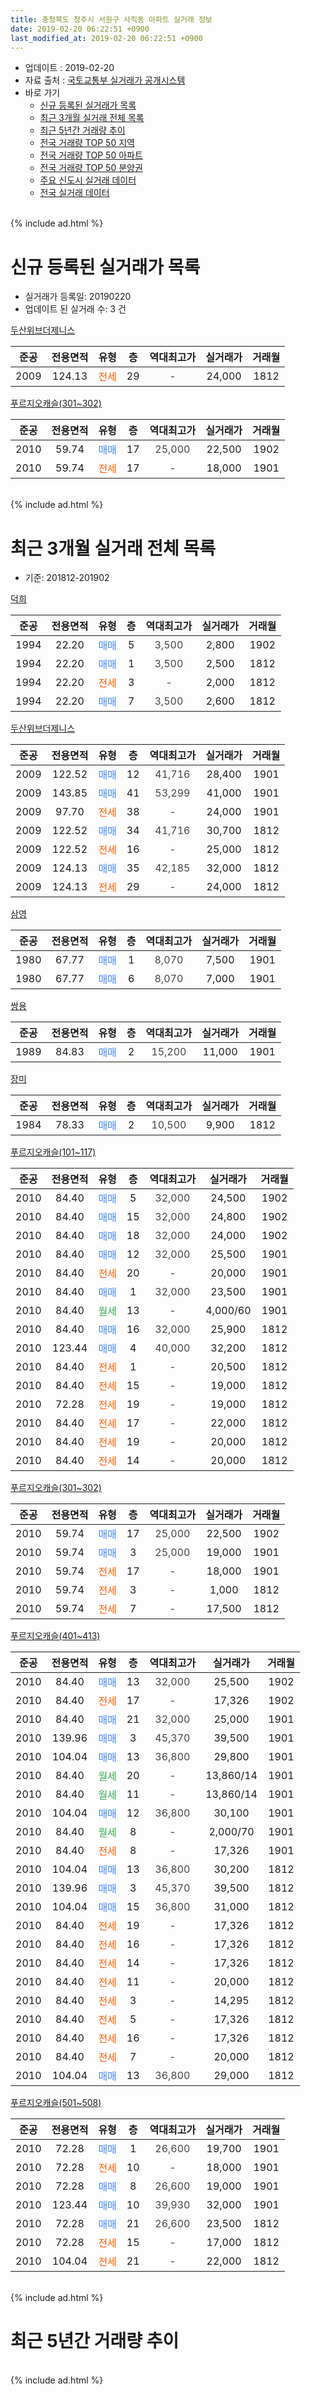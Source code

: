 ```yaml
---
title: 충청북도 청주시 서원구 사직동 아파트 실거래 정보
date: 2019-02-20 06:22:51 +0900
last_modified_at: 2019-02-20 06:22:51 +0900
---
```


* 업데이트 : 2019-02-20
* 자료 출처 : [국토교통부 실거래가 공개시스템](http://rt.molit.go.kr)
* 바로 가기
    * [신규 등록된 실거래가 목록](#신규-등록된-실거래가-목록)
    * [최근 3개월 실거래 전체 목록](#최근-3개월-실거래-전체-목록)
    * [최근 5년간 거래량 추이](#최근-5년간-거래량-추이)
    * [전국 거래량 TOP 50 지역](https://inasie.github.io/apt-trade-info/최근-3개월-전국에서-가장-거래가-많이-발생한-지역)
    * [전국 거래량 TOP 50 아파트](https://inasie.github.io/apt-trade-info/최근-3개월-전국에서-가장-거래가-많이-발생한-아파트)
    * [전국 거래량 TOP 50 분양권](https://inasie.github.io/apt-trade-info/최근-3개월-전국에서-가장-거래가-많이-발생한-분양권)
    * [주요 신도시 실거래 데이터](https://inasie.github.io/apt-trade-info/주요-신도시)
    * [전국 실거래 데이터](https://inasie.github.io/apt-trade-info/전국)
<br>
{% include ad.html %}
<br>

# 신규 등록된 실거래가 목록
* 실거래가 등록일: 20190220
* 업데이트 된 실거래 수: 3 건


[두산위브더제니스](https://search.naver.com/search.naver?query=%EC%B6%A9%EC%B2%AD%EB%B6%81%EB%8F%84+%EC%B2%AD%EC%A3%BC%EC%8B%9C+%EC%84%9C%EC%9B%90%EA%B5%AC+%EC%82%AC%EC%A7%81%EB%8F%99+%EB%91%90%EC%82%B0%EC%9C%84%EB%B8%8C%EB%8D%94%EC%A0%9C%EB%8B%88%EC%8A%A4)

|준공|전용면적|유형|층|역대최고가|실거래가|거래월|
|:---:|:---:|:---:|:---:|:---:|:---:|:---:|
|2009|124.13|<span style="color:#ff5a00">전세</span>|29|<span style="color:#444444">-</span>|24,000|1812|

[푸르지오캐슬(301~302)](https://search.naver.com/search.naver?query=%EC%B6%A9%EC%B2%AD%EB%B6%81%EB%8F%84+%EC%B2%AD%EC%A3%BC%EC%8B%9C+%EC%84%9C%EC%9B%90%EA%B5%AC+%EC%82%AC%EC%A7%81%EB%8F%99+%ED%91%B8%EB%A5%B4%EC%A7%80%EC%98%A4%EC%BA%90%EC%8A%AC%28301%7E302%29)

|준공|전용면적|유형|층|역대최고가|실거래가|거래월|
|:---:|:---:|:---:|:---:|:---:|:---:|:---:|
|2010|59.74|<span style="color:#4285f3">매매</span>|17|<span style="color:#444444">25,000</span>|22,500|1902|
|2010|59.74|<span style="color:#ff5a00">전세</span>|17|<span style="color:#444444">-</span>|18,000|1901|


<br>
{% include ad.html %}
<br>

# 최근 3개월 실거래 전체 목록
* 기준: 201812-201902


[덕희](https://search.naver.com/search.naver?query=%EC%B6%A9%EC%B2%AD%EB%B6%81%EB%8F%84+%EC%B2%AD%EC%A3%BC%EC%8B%9C+%EC%84%9C%EC%9B%90%EA%B5%AC+%EC%82%AC%EC%A7%81%EB%8F%99+%EB%8D%95%ED%9D%AC)

|준공|전용면적|유형|층|역대최고가|실거래가|거래월|
|:---:|:---:|:---:|:---:|:---:|:---:|:---:|
|1994|22.20|<span style="color:#4285f3">매매</span>|5|<span style="color:#444444">3,500</span>|2,800|1902|
|1994|22.20|<span style="color:#4285f3">매매</span>|1|<span style="color:#444444">3,500</span>|2,500|1812|
|1994|22.20|<span style="color:#ff5a00">전세</span>|3|<span style="color:#444444">-</span>|2,000|1812|
|1994|22.20|<span style="color:#4285f3">매매</span>|7|<span style="color:#444444">3,500</span>|2,600|1812|

[두산위브더제니스](https://search.naver.com/search.naver?query=%EC%B6%A9%EC%B2%AD%EB%B6%81%EB%8F%84+%EC%B2%AD%EC%A3%BC%EC%8B%9C+%EC%84%9C%EC%9B%90%EA%B5%AC+%EC%82%AC%EC%A7%81%EB%8F%99+%EB%91%90%EC%82%B0%EC%9C%84%EB%B8%8C%EB%8D%94%EC%A0%9C%EB%8B%88%EC%8A%A4)

|준공|전용면적|유형|층|역대최고가|실거래가|거래월|
|:---:|:---:|:---:|:---:|:---:|:---:|:---:|
|2009|122.52|<span style="color:#4285f3">매매</span>|12|<span style="color:#444444">41,716</span>|28,400|1901|
|2009|143.85|<span style="color:#4285f3">매매</span>|41|<span style="color:#444444">53,299</span>|41,000|1901|
|2009|97.70|<span style="color:#ff5a00">전세</span>|38|<span style="color:#444444">-</span>|24,000|1901|
|2009|122.52|<span style="color:#4285f3">매매</span>|34|<span style="color:#444444">41,716</span>|30,700|1812|
|2009|122.52|<span style="color:#ff5a00">전세</span>|16|<span style="color:#444444">-</span>|25,000|1812|
|2009|124.13|<span style="color:#4285f3">매매</span>|35|<span style="color:#444444">42,185</span>|32,000|1812|
|2009|124.13|<span style="color:#ff5a00">전세</span>|29|<span style="color:#444444">-</span>|24,000|1812|

[삼영](https://search.naver.com/search.naver?query=%EC%B6%A9%EC%B2%AD%EB%B6%81%EB%8F%84+%EC%B2%AD%EC%A3%BC%EC%8B%9C+%EC%84%9C%EC%9B%90%EA%B5%AC+%EC%82%AC%EC%A7%81%EB%8F%99+%EC%82%BC%EC%98%81)

|준공|전용면적|유형|층|역대최고가|실거래가|거래월|
|:---:|:---:|:---:|:---:|:---:|:---:|:---:|
|1980|67.77|<span style="color:#4285f3">매매</span>|1|<span style="color:#444444">8,070</span>|7,500|1901|
|1980|67.77|<span style="color:#4285f3">매매</span>|6|<span style="color:#444444">8,070</span>|7,000|1901|

[쌍용](https://search.naver.com/search.naver?query=%EC%B6%A9%EC%B2%AD%EB%B6%81%EB%8F%84+%EC%B2%AD%EC%A3%BC%EC%8B%9C+%EC%84%9C%EC%9B%90%EA%B5%AC+%EC%82%AC%EC%A7%81%EB%8F%99+%EC%8C%8D%EC%9A%A9)

|준공|전용면적|유형|층|역대최고가|실거래가|거래월|
|:---:|:---:|:---:|:---:|:---:|:---:|:---:|
|1989|84.83|<span style="color:#4285f3">매매</span>|2|<span style="color:#444444">15,200</span>|11,000|1901|

[장미](https://search.naver.com/search.naver?query=%EC%B6%A9%EC%B2%AD%EB%B6%81%EB%8F%84+%EC%B2%AD%EC%A3%BC%EC%8B%9C+%EC%84%9C%EC%9B%90%EA%B5%AC+%EC%82%AC%EC%A7%81%EB%8F%99+%EC%9E%A5%EB%AF%B8)

|준공|전용면적|유형|층|역대최고가|실거래가|거래월|
|:---:|:---:|:---:|:---:|:---:|:---:|:---:|
|1984|78.33|<span style="color:#4285f3">매매</span>|2|<span style="color:#444444">10,500</span>|9,900|1812|

[푸르지오캐슬(101~117)](https://search.naver.com/search.naver?query=%EC%B6%A9%EC%B2%AD%EB%B6%81%EB%8F%84+%EC%B2%AD%EC%A3%BC%EC%8B%9C+%EC%84%9C%EC%9B%90%EA%B5%AC+%EC%82%AC%EC%A7%81%EB%8F%99+%ED%91%B8%EB%A5%B4%EC%A7%80%EC%98%A4%EC%BA%90%EC%8A%AC%28101%7E117%29)

|준공|전용면적|유형|층|역대최고가|실거래가|거래월|
|:---:|:---:|:---:|:---:|:---:|:---:|:---:|
|2010|84.40|<span style="color:#4285f3">매매</span>|5|<span style="color:#444444">32,000</span>|24,500|1902|
|2010|84.40|<span style="color:#4285f3">매매</span>|15|<span style="color:#444444">32,000</span>|24,800|1902|
|2010|84.40|<span style="color:#4285f3">매매</span>|18|<span style="color:#444444">32,000</span>|24,000|1902|
|2010|84.40|<span style="color:#4285f3">매매</span>|12|<span style="color:#444444">32,000</span>|25,500|1901|
|2010|84.40|<span style="color:#ff5a00">전세</span>|20|<span style="color:#444444">-</span>|20,000|1901|
|2010|84.40|<span style="color:#4285f3">매매</span>|1|<span style="color:#444444">32,000</span>|23,500|1901|
|2010|84.40|<span style="color:#34a853">월세</span>|13|<span style="color:#444444">-</span>|4,000/60|1901|
|2010|84.40|<span style="color:#4285f3">매매</span>|16|<span style="color:#444444">32,000</span>|25,900|1812|
|2010|123.44|<span style="color:#4285f3">매매</span>|4|<span style="color:#444444">40,000</span>|32,200|1812|
|2010|84.40|<span style="color:#ff5a00">전세</span>|1|<span style="color:#444444">-</span>|20,500|1812|
|2010|84.40|<span style="color:#ff5a00">전세</span>|15|<span style="color:#444444">-</span>|19,000|1812|
|2010|72.28|<span style="color:#ff5a00">전세</span>|19|<span style="color:#444444">-</span>|19,000|1812|
|2010|84.40|<span style="color:#ff5a00">전세</span>|17|<span style="color:#444444">-</span>|22,000|1812|
|2010|84.40|<span style="color:#ff5a00">전세</span>|19|<span style="color:#444444">-</span>|20,000|1812|
|2010|84.40|<span style="color:#ff5a00">전세</span>|14|<span style="color:#444444">-</span>|20,000|1812|

[푸르지오캐슬(301~302)](https://search.naver.com/search.naver?query=%EC%B6%A9%EC%B2%AD%EB%B6%81%EB%8F%84+%EC%B2%AD%EC%A3%BC%EC%8B%9C+%EC%84%9C%EC%9B%90%EA%B5%AC+%EC%82%AC%EC%A7%81%EB%8F%99+%ED%91%B8%EB%A5%B4%EC%A7%80%EC%98%A4%EC%BA%90%EC%8A%AC%28301%7E302%29)

|준공|전용면적|유형|층|역대최고가|실거래가|거래월|
|:---:|:---:|:---:|:---:|:---:|:---:|:---:|
|2010|59.74|<span style="color:#4285f3">매매</span>|17|<span style="color:#444444">25,000</span>|22,500|1902|
|2010|59.74|<span style="color:#4285f3">매매</span>|3|<span style="color:#444444">25,000</span>|19,000|1901|
|2010|59.74|<span style="color:#ff5a00">전세</span>|17|<span style="color:#444444">-</span>|18,000|1901|
|2010|59.74|<span style="color:#ff5a00">전세</span>|3|<span style="color:#444444">-</span>|1,000|1812|
|2010|59.74|<span style="color:#ff5a00">전세</span>|7|<span style="color:#444444">-</span>|17,500|1812|

[푸르지오캐슬(401~413)](https://search.naver.com/search.naver?query=%EC%B6%A9%EC%B2%AD%EB%B6%81%EB%8F%84+%EC%B2%AD%EC%A3%BC%EC%8B%9C+%EC%84%9C%EC%9B%90%EA%B5%AC+%EC%82%AC%EC%A7%81%EB%8F%99+%ED%91%B8%EB%A5%B4%EC%A7%80%EC%98%A4%EC%BA%90%EC%8A%AC%28401%7E413%29)

|준공|전용면적|유형|층|역대최고가|실거래가|거래월|
|:---:|:---:|:---:|:---:|:---:|:---:|:---:|
|2010|84.40|<span style="color:#4285f3">매매</span>|13|<span style="color:#444444">32,000</span>|25,500|1902|
|2010|84.40|<span style="color:#ff5a00">전세</span>|17|<span style="color:#444444">-</span>|17,326|1902|
|2010|84.40|<span style="color:#4285f3">매매</span>|21|<span style="color:#444444">32,000</span>|25,000|1901|
|2010|139.96|<span style="color:#4285f3">매매</span>|3|<span style="color:#444444">45,370</span>|39,500|1901|
|2010|104.04|<span style="color:#4285f3">매매</span>|13|<span style="color:#444444">36,800</span>|29,800|1901|
|2010|84.40|<span style="color:#34a853">월세</span>|20|<span style="color:#444444">-</span>|13,860/14|1901|
|2010|84.40|<span style="color:#34a853">월세</span>|11|<span style="color:#444444">-</span>|13,860/14|1901|
|2010|104.04|<span style="color:#4285f3">매매</span>|12|<span style="color:#444444">36,800</span>|30,100|1901|
|2010|84.40|<span style="color:#34a853">월세</span>|8|<span style="color:#444444">-</span>|2,000/70|1901|
|2010|84.40|<span style="color:#ff5a00">전세</span>|8|<span style="color:#444444">-</span>|17,326|1901|
|2010|104.04|<span style="color:#4285f3">매매</span>|13|<span style="color:#444444">36,800</span>|30,200|1812|
|2010|139.96|<span style="color:#4285f3">매매</span>|3|<span style="color:#444444">45,370</span>|39,500|1812|
|2010|104.04|<span style="color:#4285f3">매매</span>|15|<span style="color:#444444">36,800</span>|31,000|1812|
|2010|84.40|<span style="color:#ff5a00">전세</span>|19|<span style="color:#444444">-</span>|17,326|1812|
|2010|84.40|<span style="color:#ff5a00">전세</span>|16|<span style="color:#444444">-</span>|17,326|1812|
|2010|84.40|<span style="color:#ff5a00">전세</span>|14|<span style="color:#444444">-</span>|17,326|1812|
|2010|84.40|<span style="color:#ff5a00">전세</span>|11|<span style="color:#444444">-</span>|20,000|1812|
|2010|84.40|<span style="color:#ff5a00">전세</span>|3|<span style="color:#444444">-</span>|14,295|1812|
|2010|84.40|<span style="color:#ff5a00">전세</span>|5|<span style="color:#444444">-</span>|17,326|1812|
|2010|84.40|<span style="color:#ff5a00">전세</span>|16|<span style="color:#444444">-</span>|17,326|1812|
|2010|84.40|<span style="color:#ff5a00">전세</span>|7|<span style="color:#444444">-</span>|20,000|1812|
|2010|104.04|<span style="color:#4285f3">매매</span>|13|<span style="color:#444444">36,800</span>|29,000|1812|


<script async src="//pagead2.googlesyndication.com/pagead/js/adsbygoogle.js"></script>
<!-- 기본 -->
<ins class="adsbygoogle"
     style="display:block"
     data-ad-client="ca-pub-2446590836940007"
     data-ad-slot="1659523306"
     data-ad-format="auto"
     data-full-width-responsive="true"></ins>
<script>
(adsbygoogle = window.adsbygoogle || []).push({});
</script>


[푸르지오캐슬(501~508)](https://search.naver.com/search.naver?query=%EC%B6%A9%EC%B2%AD%EB%B6%81%EB%8F%84+%EC%B2%AD%EC%A3%BC%EC%8B%9C+%EC%84%9C%EC%9B%90%EA%B5%AC+%EC%82%AC%EC%A7%81%EB%8F%99+%ED%91%B8%EB%A5%B4%EC%A7%80%EC%98%A4%EC%BA%90%EC%8A%AC%28501%7E508%29)

|준공|전용면적|유형|층|역대최고가|실거래가|거래월|
|:---:|:---:|:---:|:---:|:---:|:---:|:---:|
|2010|72.28|<span style="color:#4285f3">매매</span>|1|<span style="color:#444444">26,600</span>|19,700|1901|
|2010|72.28|<span style="color:#ff5a00">전세</span>|10|<span style="color:#444444">-</span>|18,000|1901|
|2010|72.28|<span style="color:#4285f3">매매</span>|8|<span style="color:#444444">26,600</span>|19,000|1901|
|2010|123.44|<span style="color:#4285f3">매매</span>|10|<span style="color:#444444">39,930</span>|32,000|1901|
|2010|72.28|<span style="color:#4285f3">매매</span>|21|<span style="color:#444444">26,600</span>|23,500|1812|
|2010|72.28|<span style="color:#ff5a00">전세</span>|15|<span style="color:#444444">-</span>|17,000|1812|
|2010|104.04|<span style="color:#ff5a00">전세</span>|21|<span style="color:#444444">-</span>|22,000|1812|


<br>
{% include ad.html %}
<br>

# 최근 5년간 거래량 추이


<div style="width:100%;">
    <canvas id="deal_progress" height="200"></canvas>
</div>

<script>
new Chart(document.getElementById("deal_progress"), {
    type: 'line',
    data: {
        labels: ['201402','201403','201404','201405','201406','201407','201408','201409','201410','201411','201412','201501','201502','201503','201504','201505','201506','201507','201508','201509','201510','201511','201512','201601','201602','201603','201604','201605','201606','201607','201608','201609','201610','201611','201612','201701','201702','201703','201704','201705','201706','201707','201708','201709','201710','201711','201712','201801','201802','201803','201804','201805','201806','201807','201808','201809','201810','201811','201812','201901','201902'],
        datasets: [{
            label: '매매',
            pointRadius: 1,
            data: [20, 47, 42, 29, 28, 34, 34, 44, 45, 28, 23, 26, 27, 25, 18, 26, 41, 11, 15, 16, 21, 25, 16, 10, 20, 24, 17, 19, 15, 17, 17, 12, 27, 16, 18, 17, 8, 12, 12, 22, 18, 22, 16, 17, 17, 16, 15, 18, 19, 22, 17, 20, 15, 8, 14, 10, 10, 17, 12, 15, 6],
            borderColor: "rgba(255, 201, 14, 1)",
            backgroundColor: "rgba(255, 201, 14, 0.5)",
            fill: false,
            lineTension: 0
        },{
            label: '전월세',
            pointRadius: 1,
            data: [13, 25, 24, 19, 29, 15, 19, 11, 15, 13, 15, 17, 7, 23, 13, 23, 14, 12, 22, 13, 20, 10, 16, 17, 14, 16, 24, 12, 21, 13, 19, 12, 12, 11, 17, 19, 12, 22, 13, 16, 20, 11, 15, 12, 7, 6, 9, 23, 18, 18, 15, 24, 18, 23, 15, 15, 18, 9, 21, 9, 1],
            borderColor: "rgba(0, 141, 185, 1)",
            backgroundColor: "rgba(0, 141, 185, 0.5)",
            fill: false,
            lineTension: 0
        }
        ]
    },
    options: {
        responsive: true,
        title: {
            display: false
        },
        tooltips: {
            mode: 'index',
            intersect: false
        },
        hover: {
            mode: 'nearest',
            intersect: true
        },
        scales: {
            xAxes: [{
                display: true,
                scaleLabel: {
                    display: true,
                    labelString: '년/월'
                }
            }],
            yAxes: [{
                display: true,
                ticks: {
                    suggestedMin: 0,
                },
                scaleLabel: {
                    display: true,
                    labelString: '실거래 수'
                }
            }]
        }
    }
});

</script>


<br>
{% include ad.html %}
<br>


